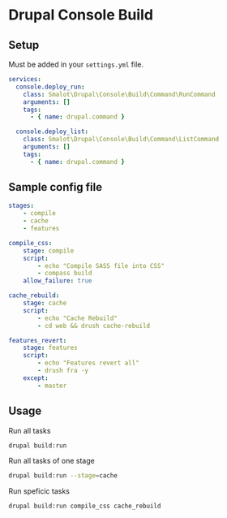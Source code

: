 # Drupal Console Build




## Setup

Must be added in your `settings.yml` file.

````yaml
services:
  console.deploy_run:
    class: Smalot\Drupal\Console\Build\Command\RunCommand
    arguments: []
    tags:
      - { name: drupal.command }

  console.deploy_list:
    class: Smalot\Drupal\Console\Build\Command\ListCommand
    arguments: []
    tags:
      - { name: drupal.command }
````


## Sample config file


````yaml
stages:
    - compile
    - cache
    - features

compile_css:
    stage: compile
    script:
        - echo "Compile SASS file into CSS"
        - compass build
    allow_failure: true

cache_rebuild:
    stage: cache
    script:
        - echo "Cache Rebuild"
        - cd web && drush cache-rebuild

features_revert:
    stage: features
    script:
        - echo "Features revert all"
        - drush fra -y
    except:
        - master
````


## Usage

Run all tasks

````sh
drupal build:run
````

Run all tasks of one stage

````sh
drupal build:run --stage=cache
````

Run speficic tasks

````sh
drupal build:run compile_css cache_rebuild
````

